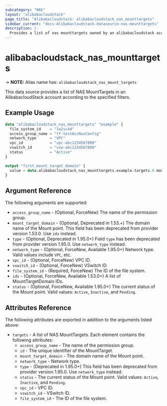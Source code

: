 ```yaml
---
subcategory: "NAS"
layout: "alibabacloudstack"
page_title: "Alibabacloudstack: alibabacloudstack_nas_mounttargets"
sidebar_current: "docs-Alibabacloudstack-datasource-nas-mounttargets"
description: |- 
  Provides a list of nas mounttargets owned by an alibabacloudstack account.
---
```


# alibabacloudstack_nas_mounttargets
-> **NOTE:** Alias name has: `alibabacloudstack_nas_mount_targets`

This data source provides a list of NAS MountTargets in an AlibabacloudStack account according to the specified filters.

## Example Usage

```terraform
data "alibabacloudstack_nas_mounttargets" "example" {
  file_system_id    = "1a2sc4d"
  access_group_name = "tf-testAccNasConfig"
  network_type      = "VPC"
  vpc_id            = "vpc-abc1234567890"
  vswitch_id        = "vsw-abc1234567890"
  status            = "Active"
}

output "first_mount_target_domain" {
  value = data.alibabacloudstack_nas_mounttargets.example.targets.0.mount_target_domain
}
```

## Argument Reference

The following arguments are supported:

* `access_group_name` - (Optional, ForceNew) The name of the permission group.
* `mount_target_domain` - (Optional, Deprecated in 1.53.+) The domain name of the Mount point. This field has been deprecated from provider version 1.53.0. Use `ids` instead.
* `type` - (Optional, Deprecated in 1.95.0+) Field `type` has been deprecated from provider version 1.95.0. Use `network_type` instead.
* `network_type` - (Optional, ForceNew, Available 1.95.0+) Network type. Valid values include `VPC`, etc.
* `vpc_id` - (Optional, ForceNew) VPC ID.
* `vswitch_id` - (Optional, ForceNew) VSwitch ID.
* `file_system_id` - (Required, ForceNew) The ID of the file system.
* `ids` - (Optional, ForceNew, Available 1.53.0+) A list of MountTargetDomain IDs.
* `status` - (Optional, ForceNew, Available 1.95.0+) The current status of the Mount point. Valid values: `Active`, `Inactive`, and `Pending`.

## Attributes Reference

The following attributes are exported in addition to the arguments listed above:

* `targets` - A list of NAS MountTargets. Each element contains the following attributes:
  * `access_group_name` - The name of the permission group.
  * `id` - The unique identifier of the MountTarget.
  * `mount_target_domain` - The domain name of the Mount point.
  * `network_type` - Network type.
  * `type` - (Deprecated in 1.95.0+) This field has been deprecated from provider version 1.95.0. Use `network_type` instead.
  * `status` - The current status of the Mount point. Valid values: `Active`, `Inactive`, and `Pending`.
  * `vpc_id` - VPC ID.
  * `vswitch_id` - VSwitch ID.
  * `file_system_id` - The ID of the file system. 